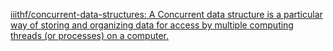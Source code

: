 
[iiithf/concurrent-data-structures: A Concurrent data structure is a particular way of storing and organizing data for access by multiple computing threads (or processes) on a computer.](https://github.com/iiithf/concurrent-data-structures)
